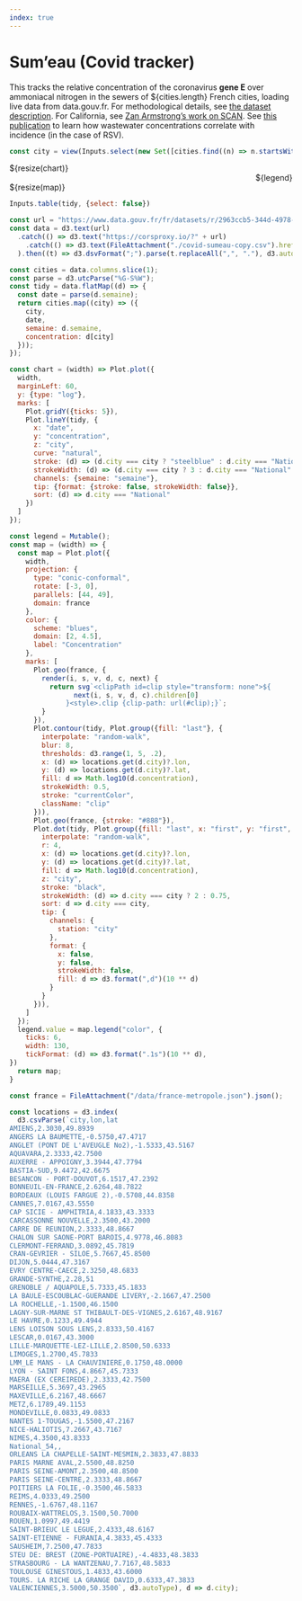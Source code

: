 ```yaml
---
index: true
---
```


# Sum’eau (Covid tracker)

<div class="grid grid-cols-3">

<div class="grid-colspan-2">

This tracks the relative concentration of the coronavirus **gene E** over ammoniacal nitrogen in the sewers of ${cities.length} French cities, loading live data from data.gouv.fr. For methodological details, see [the dataset description](https://www.data.gouv.fr/fr/datasets/surveillance-du-sars-cov-2-dans-les-eaux-usees-sumeau/#/information). For California, see [Zan Armstrong’s work on SCAN](https://observablehq.com/@zanarmstrong/sewer-coronavirus-alert-network). See [this publication](https://wastewatersca1.wpenginepowered.com/wp-content/uploads/2024/03/WWSCAN_RSV_Correlation-Study_Summary.pdf) to learn how wastewater concentrations correlate with incidence (in the case of RSV).

```js
const city = view(Inputs.select(new Set([cities.find((n) => n.startsWith("National")), ...cities.sort()])));
```

<div>${resize(chart)}</div>

</div>

<div>
  <div class="card">
  <div style="display: flex; justify-content: flex-end;">${legend}</div>
  ${resize(map)}
  </div>
</div>

</div>

```js
Inputs.table(tidy, {select: false})
```

```js
const url = "https://www.data.gouv.fr/fr/datasets/r/2963ccb5-344d-4978-bdd3-08aaf9efe514";
const data = d3.text(url)
  .catch(() => d3.text("https://corsproxy.io/?" + url)
    .catch(() => d3.text(FileAttachment("./covid-sumeau-copy.csv").href))
  ).then((t) => d3.dsvFormat(";").parse(t.replaceAll(",", "."), d3.autoType));
```

```js
const cities = data.columns.slice(1);
const parse = d3.utcParse("%G-S%W");
const tidy = data.flatMap((d) => {
  const date = parse(d.semaine);
  return cities.map((city) => ({
    city,
    date,
    semaine: d.semaine,
    concentration: d[city]
  }));
});
```

```js
const chart = (width) => Plot.plot({
  width,
  marginLeft: 60,
  y: {type: "log"},
  marks: [
    Plot.gridY({ticks: 5}),
    Plot.lineY(tidy, {
      x: "date",
      y: "concentration",
      z: "city",
      curve: "natural",
      stroke: (d) => (d.city === city ? "steelblue" : d.city === "National" ? "grey" : "currentColor"),
      strokeWidth: (d) => (d.city === city ? 3 : d.city === "National" ? 1.5 : 0.25),
      channels: {semaine: "semaine"},
      tip: {format: {stroke: false, strokeWidth: false}},
      sort: (d) => d.city === "National"
    })
  ]
});
```

```js
const legend = Mutable();
const map = (width) => {
  const map = Plot.plot({
    width,
    projection: {
      type: "conic-conformal",
      rotate: [-3, 0],
      parallels: [44, 49],
      domain: france
    },
    color: {
      scheme: "blues",
      domain: [2, 4.5],
      label: "Concentration"
    },
    marks: [
      Plot.geo(france, {
        render(i, s, v, d, c, next) {
          return svg`<clipPath id=clip style="transform: none">${
                next(i, s, v, d, c).children[0]
              }<style>.clip {clip-path: url(#clip);}`;
        }
      }),
      Plot.contour(tidy, Plot.group({fill: "last"}, {
        interpolate: "random-walk",
        blur: 8,
        thresholds: d3.range(1, 5, .2),
        x: (d) => locations.get(d.city)?.lon,
        y: (d) => locations.get(d.city)?.lat,
        fill: d => Math.log10(d.concentration),
        strokeWidth: 0.5,
        stroke: "currentColor",
        className: "clip"
      })),
      Plot.geo(france, {stroke: "#888"}),
      Plot.dot(tidy, Plot.group({fill: "last", x: "first", y: "first", station: "first", strokeWidth: "first"}, {
        interpolate: "random-walk",
        r: 4,
        x: (d) => locations.get(d.city)?.lon,
        y: (d) => locations.get(d.city)?.lat,
        fill: d => Math.log10(d.concentration),
        z: "city",
        stroke: "black",
        strokeWidth: (d) => d.city === city ? 2 : 0.75,
        sort: d => d.city === city,
        tip: {
          channels: {
            station: "city"
          },
          format: {
            x: false,
            y: false,
            strokeWidth: false,
            fill: d => d3.format(",d")(10 ** d)
          }
        }
      })),
    ]
  });
  legend.value = map.legend("color", {
    ticks: 6,
    width: 130,
    tickFormat: (d) => d3.format(".1s")(10 ** d),
})
  return map;
}
```

```js
const france = FileAttachment("/data/france-metropole.json").json();
```

```js
const locations = d3.index(
  d3.csvParse(`city,lon,lat
AMIENS,2.3030,49.8939
ANGERS LA BAUMETTE,-0.5750,47.4717
ANGLET (PONT DE L'AVEUGLE No2),-1.5333,43.5167
AQUAVARA,2.3333,42.7500
AUXERRE - APPOIGNY,3.3944,47.7794
BASTIA-SUD,9.4472,42.6675
BESANCON - PORT-DOUVOT,6.1517,47.2392
BONNEUIL-EN-FRANCE,2.6264,48.7822
BORDEAUX (LOUIS FARGUE 2),-0.5708,44.8358
CANNES,7.0167,43.5550
CAP SICIE - AMPHITRIA,4.1833,43.3333
CARCASSONNE NOUVELLE,2.3500,43.2000
CARRE DE REUNION,2.3333,48.8667
CHALON SUR SAONE-PORT BAROIS,4.9778,46.8083
CLERMONT-FERRAND,3.0892,45.7819
CRAN-GEVRIER - SILOE,5.7667,45.8500
DIJON,5.0444,47.3167
EVRY CENTRE-CAECE,2.3250,48.6833
GRANDE-SYNTHE,2.28,51
GRENOBLE / AQUAPOLE,5.7333,45.1833
LA BAULE-ESCOUBLAC-GUERANDE LIVERY,-2.1667,47.2500
LA ROCHELLE,-1.1500,46.1500
LAGNY-SUR-MARNE ST THIBAULT-DES-VIGNES,2.6167,48.9167
LE HAVRE,0.1233,49.4944
LENS LOISON SOUS LENS,2.8333,50.4167
LESCAR,0.0167,43.3000
LILLE-MARQUETTE-LEZ-LILLE,2.8500,50.6333
LIMOGES,1.2700,45.7833
LMM_LE MANS - LA CHAUVINIERE,0.1750,48.0000
LYON - SAINT FONS,4.8667,45.7333
MAERA (EX CEREIREDE),2.3333,42.7500
MARSEILLE,5.3697,43.2965
MAXEVILLE,6.2167,48.6667
METZ,6.1789,49.1153
MONDEVILLE,0.0833,49.0833
NANTES 1-TOUGAS,-1.5500,47.2167
NICE-HALIOTIS,7.2667,43.7167
NIMES,4.3500,43.8333
National_54,,
ORLEANS LA CHAPELLE-SAINT-MESMIN,2.3833,47.8833
PARIS MARNE AVAL,2.5500,48.8250
PARIS SEINE-AMONT,2.3500,48.8500
PARIS SEINE-CENTRE,2.3333,48.8667
POITIERS LA FOLIE,-0.3500,46.5833
REIMS,4.0333,49.2500
RENNES,-1.6767,48.1167
ROUBAIX-WATTRELOS,3.1500,50.7000
ROUEN,1.0997,49.4419
SAINT-BRIEUC LE LEGUE,2.4333,48.6167
SAINT-ETIENNE - FURANIA,4.3833,45.4333
SAUSHEIM,7.2500,47.7833
STEU DE: BREST (ZONE-PORTUAIRE),-4.4833,48.3833
STRASBOURG - LA WANTZENAU,7.7167,48.5833
TOULOUSE GINESTOUS,1.4833,43.6000
TOURS. LA RICHE LA GRANGE DAVID,0.6333,47.3833
VALENCIENNES,3.5000,50.3500`, d3.autoType), d => d.city);
```
